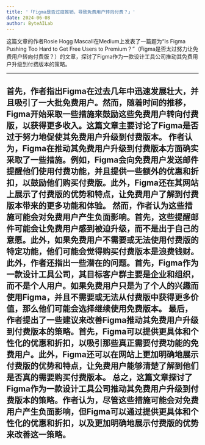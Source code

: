 ```yaml
---
title: '「Figma是否过度推销，导致免费用户转向付费？」'
date: 2024-06-08
author: ByteAILab
---
```


这篇文章的作者Rosie Hogg Mascall在Medium上发表了一篇题为“Is Figma Pushing Too Hard to Get Free Users to Premium？”（Figma是否太过努力让免费用户转向付费版？）的文章，探讨了Figma作为一款设计工具公司推动其免费用户升级到付费版本的策略。


---
首先，作者指出Figma在过去几年中迅速发展壮大，并且吸引了一大批免费用户。然而，随着时间的推移，Figma开始采取一些措施来鼓励这些免费用户转向付费版，以获得更多收入。这篇文章主要讨论了Figma是否过于努力地促使其免费用户升级到付费版本。
作者认为，Figma在推动其免费用户升级到付费版本方面确实采取了一些措施。例如，Figma会向免费用户发送邮件提醒他们使用付费功能，并且提供一些额外的优惠和折扣，以鼓励他们购买付费版。此外，Figma还在其网站上展示了付费版的优势和特点，让免费用户了解到付费版本带来的更多功能和体验。
然而，作者认为这些措施可能会对免费用户产生负面影响。首先，这些提醒邮件可能会让免费用户感到被迫升级，而不是出于自己的意愿。此外，如果免费用户不需要或无法使用付费版的特定功能，他们可能会觉得购买付费版本是浪费钱财。
此外，作者还指出一些潜在的问题。首先，Figma作为一款设计工具公司，其目标客户群主要是企业和组织，而不是个人用户。如果免费用户只是为了个人的兴趣而使用Figma，并且不需要或无法从付费版中获得更多价值，那么他们可能会选择继续使用免费版本。
最后，作者提出了一些建议来改善Figma推动其免费用户升级到付费版本的策略。首先，Figma可以提供更具体和个性化的优惠和折扣，以吸引那些真正需要付费功能的免费用户。此外，Figma还可以在网站上更加明确地展示付费版的优势和特点，让免费用户能够清楚了解到他们是否真的需要购买付费版本。
总之，这篇文章探讨了Figma作为一款设计工具公司推动其免费用户升级到付费版本的策略。作者认为，尽管这些措施可能会对免费用户产生负面影响，但Figma可以通过提供更具体和个性化的优惠和折扣，以及更加明确地展示付费版的优势来改善这一策略。
---

